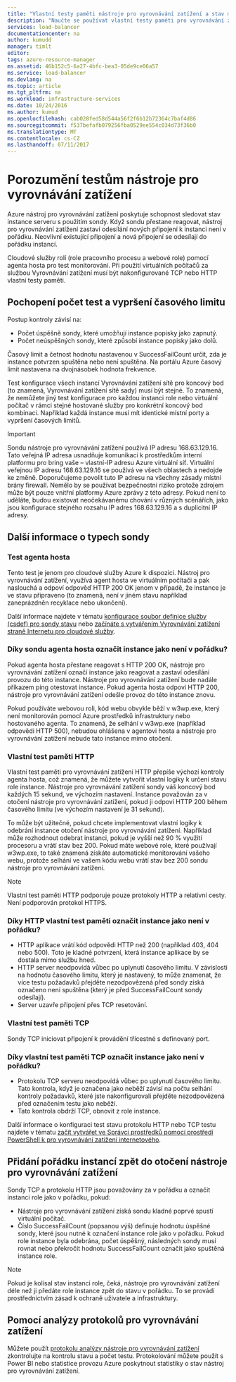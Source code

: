 ```yaml
---
title: "Vlastní testy paměti nástroje pro vyrovnávání zatížení a stav monitorování | Microsoft Docs"
description: "Naučte se používat vlastní testy paměti pro vyrovnávání zatížení Azure k monitorování instancí za službou Vyrovnávání zatížení"
services: load-balancer
documentationcenter: na
author: kumudd
manager: timlt
editor: 
tags: azure-resource-manager
ms.assetid: 46b152c5-6a27-4bfc-bea3-05de9ce06a57
ms.service: load-balancer
ms.devlang: na
ms.topic: article
ms.tgt_pltfrm: na
ms.workload: infrastructure-services
ms.date: 10/24/2016
ms.author: kumud
ms.openlocfilehash: cab028fed58d544a56f2f6b12b72364c7baf4d86
ms.sourcegitcommit: f537befafb079256fba0529ee554c034d73f36b0
ms.translationtype: MT
ms.contentlocale: cs-CZ
ms.lasthandoff: 07/11/2017
---
```

# <a name="understand-load-balancer-probes"></a>Porozumění testům nástroje pro vyrovnávání zatížení

Azure nástroj pro vyrovnávání zatížení poskytuje schopnost sledovat stav instance serveru s použitím sondy. Když sondu přestane reagovat, nástroj pro vyrovnávání zatížení zastaví odesílání nových připojení k instanci není v pořádku. Neovlivní existující připojení a nová připojení se odesílají do pořádku instancí.

Cloudové služby rolí (role pracovního procesu a webové role) pomocí agenta hosta pro test monitorování. Při použití virtuálních počítačů za službou Vyrovnávání zatížení musí být nakonfigurované TCP nebo HTTP vlastní testy paměti.

## <a name="understand-probe-count-and-timeout"></a>Pochopení počet test a vypršení časového limitu

Postup kontroly závisí na:

* Počet úspěšně sondy, které umožňují instance popisky jako zapnutý.
* Počet neúspěšných sondy, které způsobí instance popisky jako dolů.

Časový limit a četnost hodnotu nastavenou v SuccessFailCount určit, zda je instance potvrzen spuštěna nebo není spuštěna. Na portálu Azure časový limit nastavena na dvojnásobek hodnota frekvence.

Test konfigurace všech instancí Vyrovnávání zatížení sítě pro koncový bod (to znamená, Vyrovnávání zatížení sítě sady) musí být stejné. To znamená, že nemůžete jiný test konfigurace pro každou instanci role nebo virtuální počítač v rámci stejné hostované služby pro konkrétní koncový bod kombinaci. Například každá instance musí mít identické místní porty a vypršení časových limitů.

> [!IMPORTANT]
> Sondu nástroje pro vyrovnávání zatížení používá IP adresu 168.63.129.16. Tato veřejná IP adresa usnadňuje komunikaci k prostředkům interní platformu pro bring vaše – vlastní-IP adresu Azure virtuální síť. Virtuální veřejnou IP adresu 168.63.129.16 se používá ve všech oblastech a nedojde ke změně. Doporučujeme povolit tuto IP adresu na všechny zásady místní brány firewall. Nemělo by se používat bezpečnostní riziko protože zdrojem může být pouze vnitřní platformy Azure zprávy z této adresy. Pokud není to uděláte, budou existovat neočekávanému chování v různých scénářích, jako jsou konfigurace stejného rozsahu IP adres 168.63.129.16 a s duplicitní IP adresy.

## <a name="learn-about-the-types-of-probes"></a>Další informace o typech sondy

### <a name="guest-agent-probe"></a>Test agenta hosta

Tento test je jenom pro cloudové služby Azure k dispozici. Nástroj pro vyrovnávání zatížení, využívá agent hosta ve virtuálním počítači a pak naslouchá a odpoví odpověď HTTP 200 OK jenom v případě, že instance je ve stavu připraveno (to znamená, není v jiném stavu například zaneprázdněn recyklace nebo ukončení).

Další informace najdete v tématu [konfigurace soubor definice služby (csdef) pro sondy stavu](https://msdn.microsoft.com/library/azure/ee758710.aspx) nebo [začínáte s vytvářením Vyrovnávání zatížení straně Internetu pro cloudové služby](load-balancer-get-started-internet-classic-cloud.md#check-load-balancer-health-status-for-cloud-services).

### <a name="what-makes-a-guest-agent-probe-mark-an-instance-as-unhealthy"></a>Díky sondu agenta hosta označit instance jako není v pořádku?

Pokud agenta hosta přestane reagovat s HTTP 200 OK, nástroje pro vyrovnávání zatížení označí instance jako reagovat a zastaví odesílání provozu do této instance. Nástroje pro vyrovnávání zatížení bude nadále příkazem ping otestovat instance. Pokud agenta hosta odpoví HTTP 200, nástroje pro vyrovnávání zatížení odešle provoz do této instance znovu.

Pokud používáte webovou roli, kód webu obvykle běží v w3wp.exe, který není monitorován pomocí Azure prostředků infrastruktury nebo hostovaného agenta. To znamená, že selhání v w3wp.exe (například odpovědi HTTP 500), nebudou ohlášena v agentovi hosta a nástroje pro vyrovnávání zatížení nebude tato instance mimo otočení.

### <a name="http-custom-probe"></a>Vlastní test paměti HTTP

Vlastní test paměti pro vyrovnávání zatížení HTTP přepíše výchozí kontroly agenta hosta, což znamená, že můžete vytvořit vlastní logiky k určení stavu role instance. Nástroje pro vyrovnávání zatížení sondy váš koncový bod každých 15 sekund, ve výchozím nastavení. Instance považován za v otočení nástroje pro vyrovnávání zatížení, pokud ji odpoví HTTP 200 během časového limitu (ve výchozím nastavení je 31 sekund).

To může být užitečné, pokud chcete implementovat vlastní logiky k odebrání instance otočení nástroje pro vyrovnávání zatížení. Například může rozhodnout odebrat instanci, pokud je vyšší než 90 % využití procesoru a vrátí stav bez 200. Pokud máte webové role, které používají w3wp.exe, to také znamená získáte automatické monitorování vašeho webu, protože selhání ve vašem kódu webu vrátí stav bez 200 sondu nástroje pro vyrovnávání zatížení.

> [!NOTE]
> Vlastní test paměti HTTP podporuje pouze protokoly HTTP a relativní cesty. Není podporován protokol HTTPS.

### <a name="what-makes-an-http-custom-probe-mark-an-instance-as-unhealthy"></a>Díky HTTP vlastní test paměti označit instance jako není v pořádku?

* HTTP aplikace vrátí kód odpovědi HTTP než 200 (například 403, 404 nebo 500). Toto je kladné potvrzení, která instance aplikace by se dostala mimo službu hned.
* HTTP server neodpovídá vůbec po uplynutí časového limitu. V závislosti na hodnotu časového limitu, který je nastavený, to může znamenat, že více testu požadavků přejděte nezodpovězená před sondy získá označeno není spuštěna (který je před SuccessFailCount sondy odesílají).
* Server uzavře připojení přes TCP resetování.

### <a name="tcp-custom-probe"></a>Vlastní test paměti TCP

Sondy TCP iniciovat připojení k provádění třícestné s definovaný port.

### <a name="what-makes-a-tcp-custom-probe-mark-an-instance-as-unhealthy"></a>Díky vlastní test paměti TCP označit instance jako není v pořádku?

* Protokolu TCP serveru neodpovídá vůbec po uplynutí časového limitu. Tato kontrola, když je označena jako neběží závisí na počtu selhání kontroly požadavků, které jste nakonfigurovali přejděte nezodpovězená před označením testu jako neběží.
* Tato kontrola obdrží TCP, obnovit z role instance.

Další informace o konfiguraci test stavu protokolu HTTP nebo TCP testu najdete v tématu [začít vytvářet ve Správci prostředků pomocí prostředí PowerShell k pro vyrovnávání zatížení internetového](load-balancer-get-started-internet-arm-ps.md).

## <a name="add-healthy-instances-back-into-load-balancer-rotation"></a>Přidání pořádku instancí zpět do otočení nástroje pro vyrovnávání zatížení

Sondy TCP a protokolu HTTP jsou považovány za v pořádku a označit instanci role jako v pořádku, pokud:

* Nástroje pro vyrovnávání zatížení získá sondu kladné poprvé spustí virtuální počítač.
* Číslo SuccessFailCount (popsanou výš) definuje hodnotu úspěšné sondy, které jsou nutné k označení instance role jako v pořádku. Pokud role instance byla odebrána, počet úspěšný, následných sondy musí rovnat nebo překročit hodnotu SuccessFailCount označit jako spuštěná instance role.

> [!NOTE]
> Pokud je kolísal stav instanci role, čeká, nástroje pro vyrovnávání zatížení déle než ji předáte role instance zpět do stavu v pořádku. To se provádí prostřednictvím zásad k ochraně uživatele a infrastruktury.

## <a name="use-log-analytics-for-load-balancer"></a>Pomocí analýzy protokolů pro vyrovnávání zatížení

Můžete použít [protokolu analýzy nástroje pro vyrovnávání zatížení](load-balancer-monitor-log.md) zkontrolujte na kontrolu stavu a počet testu. Protokolování můžete použít s Power BI nebo statistice provozu Azure poskytnout statistiky o stav nástroj pro vyrovnávání zatížení.
